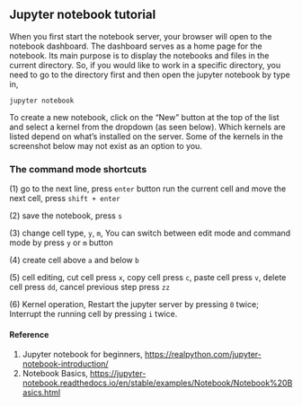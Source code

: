 ## Jupyter notebook tutorial
When you first start the notebook server, your browser will open to the notebook dashboard. The dashboard serves as a home page for the notebook. Its main purpose is to display the notebooks and files in the current directory. So, if you would like to work in a specific directory, you need to go to the directory first and then open the jupyter notebook by type in, 

```jupyter notebook```

To create a new notebook, click on the “New” button at the top of the list and select a kernel from the dropdown (as seen below). Which kernels are listed depend on what’s installed on the server. Some of the kernels in the screenshot below may not exist as an option to you.

### The command mode shortcuts
(1) go to the next line, press `enter` button
run the current cell and move the next cell, press `shift + enter`

(2) save the notebook, press `s`

(3) change cell type, `y`, `m`, You can switch between edit mode and command mode by press `y` or `m` button

(4) create cell above `a` and below `b`

(5) cell editing, cut cell press `x`, copy cell press `c`, paste cell press `v`, delete cell press `dd`, cancel previous step press `zz`

(6) Kernel operation, Restart the jupyter server by pressing `0` twice; Interrupt the running cell by pressing `i` twice.

#### Reference
1. Jupyter notebook for beginners, https://realpython.com/jupyter-notebook-introduction/
2. Notebook Basics, https://jupyter-notebook.readthedocs.io/en/stable/examples/Notebook/Notebook%20Basics.html
